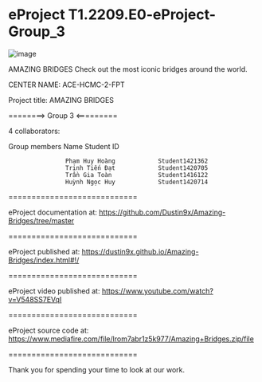 # eProject T1.2209.E0-eProject-Group_3
![image](https://user-images.githubusercontent.com/116355841/211321755-f36ed75d-4374-4e18-b984-35a06ae5de45.png)

AMAZING BRIDGES
Check out the most iconic bridges around the world.

CENTER NAME: ACE-HCMC-2-FPT

Project title: AMAZING BRIDGES

========> Group 3 <=========

4 collaborators:

Group members Name Student ID

                    Phạm Huy Hoàng            Student1421362
                    Trịnh Tiến Đạt            Student1420705
                    Trần Gia Toàn             Student1416122
                    Huỳnh Ngọc Huy            Student1420714
============================

eProject documentation at: https://github.com/Dustin9x/Amazing-Bridges/tree/master

============================

eProject published at: https://dustin9x.github.io/Amazing-Bridges/index.html#!/

============================

eProject video published at: https://www.youtube.com/watch?v=V548SS7EVqI

============================

eProject source code at: https://www.mediafire.com/file/lrom7abr1z5k977/Amazing+Bridges.zip/file

============================

Thank you for spending your time to look at our work.
